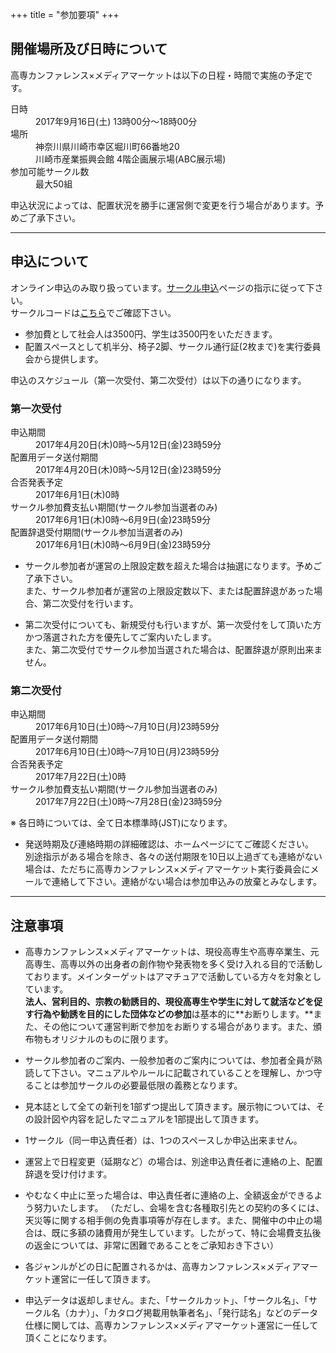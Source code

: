 +++
title = "参加要項"
+++

## 開催場所及び日時について

高専カンファレンス×メディアマーケットは以下の日程・時間で実施の予定です。

<dl>
<dt>日時</dt>
<dd>2017年9月16日(土) 13時00分〜18時00分</dd>
<dt>場所</dt>
<dd>神奈川県川崎市幸区堀川町66番地20</dd>
<dd>川崎市産業振興会館 4階企画展示場(ABC展示場)</dd>
<dt>参加可能サークル数</dt>
<dd>最大50組</dd>
</dl>

申込状況によっては、配置状況を勝手に運営側で変更を行う場合があります。予めご了承下さい。

---

## 申込について

オンライン申込のみ取り扱っています。[サークル申込](/circles/)ページの指示に従って下さい。  
サークルコードは[こちら](/doc/genre_code.pdf)でご確認下さい。

* 参加費として社会人は3500円、学生は3500円をいただきます。
* 配置スペースとして机半分、椅子2脚、サークル通行証(2枚まで)を実行委員会から提供します。

申込のスケジュール（第一次受付、第二次受付）は以下の通りになります。


### 第一次受付

<dl>
<dt>申込期間</dt>
<dd>2017年4月20日(木)0時〜5月12日(金)23時59分</dd>
<dt>配置用データ送付期間</dt>
<dd>2017年4月20日(木)0時〜5月12日(金)23時59分</dd>
<dt>合否発表予定</dt>
<dd>2017年6月1日(木)0時</dd>
<dt>サークル参加費支払い期間(サークル参加当選者のみ)</dt>
<dd>2017年6月1日(木)0時〜6月9日(金)23時59分</dd>
<dt>配置辞退受付期間(サークル参加当選者のみ)</dt>
<dd>2017年6月1日(木)0時〜6月9日(金)23時59分</dd>
</dl>

* サークル参加者が運営の上限設定数を超えた場合は抽選になります。予めご了承下さい。  
また、サークル参加者が運営の上限設定数以下、または配置辞退があった場合、第二次受付を行います。

* 第二次受付についても、新規受付も行いますが、第一次受付をして頂いた方かつ落選された方を優先してご案内いたします。  
また、第二次受付でサークル参加当選された場合は、配置辞退が原則出来ません。

### 第二次受付

<dl>
<dt>申込期間</dt>
<dd>2017年6月10日(土)0時〜7月10日(月)23時59分</dd>
<dt>配置用データ送付期間</dt>
<dd>2017年6月10日(土)0時〜7月10日(月)23時59分</dd>
<dt>合否発表予定</dt>
<dd>2017年7月22日(土)0時</dd>
<dt>サークル参加費支払い期間(サークル参加当選者のみ)</dt>
<dd>2017年7月22日(土)0時〜7月28日(金)23時59分</dd>
</dl>

※ 各日時については、全て日本標準時(JST)になります。  

* 発送時期及び連絡時期の詳細確認は、ホームページにてご確認ください。  
別途指示がある場合を除き、各々の送付期限を10日以上過ぎても連絡がない場合は、ただちに高専カンファレンス×メディアマーケット実行委員会にメールで連絡して下さい。連絡がない場合は参加申込みの放棄とみなします。

---

## 注意事項

* 高専カンファレンス×メディアマーケットは、現役高専生や高専卒業生、元高専生、高専以外の出身者の創作物や発表物を多く受け入れる目的で活動しております。メインターゲットはアマチュアで活動している方々を対象としています。  
**法人、営利目的、宗教の勧誘目的、現役高専生や学生に対して就活などを促す行為や勧誘を目的にした団体などの参加**は基本的に**お断りします。**また、その他について運営判断で参加をお断りする場合があります。また、頒布物もオリジナルのものに限ります。

* サークル参加者のご案内、一般参加者のご案内については、参加者全員が熟読して下さい。マニュアルやルールに記載されていることを理解し、かつ守ることは参加サークルの必要最低限の義務となります。

*  見本誌として全ての新刊を1部ずつ提出して頂きます。展示物については、その設計図や内容を記したマニュアルを1部提出して頂きます。

* 1サークル（同一申込責任者）は、1つのスペースしか申込出来ません。

* 運営上で日程変更（延期など）の場合は、別途申込責任者に連絡の上、配置辞退を受け付けます。

* やむなく中止に至った場合は、申込責任者に連絡の上、全額返金ができるよう努力いたします。
（ただし、会場を含む各種取引先との契約の多くには、天災等に関する相手側の免責事項等が存在します。また、開催中の中止の場合は、既に多額の諸費用が発生しています。したがって、特に会場費支払後の返金については、非常に困難であることをご承知おき下さい）

* 各ジャンルがどの日に配置されるかは、高専カンファレンス×メディアマーケット運営に一任して頂きます。

* 申込データは返却しません。また、「サークルカット」、「サークル名」、「サークル名（カナ）」、「カタログ掲載用執筆者名」、「発行誌名」などのデータ仕様に関しては、高専カンファレンス×メディアマーケット運営に一任して頂くことになります。
